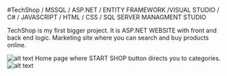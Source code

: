 #TechShop
/ MSSQL / ASP.NET / ENTITY FRAMEWORK /VISUAL STUDIO / C# / JAVASCRIPT / HTML / CSS / SQL SERVER MANAGMENT STUDIO

TechShop is my first bigger project.
It is ASP.NET WEBSITE with front and back end logic.
Marketing site where you can search and buy products online.

![alt text](https://i.imgur.com/8mSpP4s.png)
Home page where START SHOP button directs you to categories.
![alt text](https://i.imgur.com/6HPZjC3.png)
